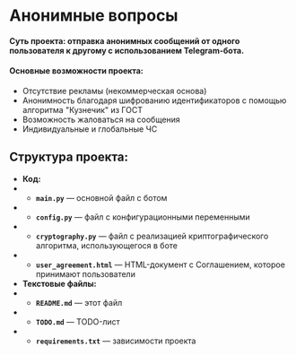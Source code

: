 # Анонимные вопросы

<h4>Суть проекта: отправка анонимных сообщений от одного пользователя к другому с использованием Telegram-бота.<h4>


<h4>Основные возможности проекта:</h4>
 
- Отсутствие рекламы (некоммерческая основа)
- Анонимность благодаря шифрованию идентификаторов с помощью алгоритма "Кузнечик" из ГОСТ
- Возможность жаловаться на сообщения
- Индивидуальные и глобальные ЧС

Структура проекта:
-
- **Код:**
- - **`main.py`** — основной файл с ботом
- - **`config.py`** — файл с конфигурационными переменными
- - **`cryptography.py`** — файл с реализацией криптографического алгоритма, использующегося в боте 
- - **`user_agreement.html`** — HTML-документ с Соглашением, которое принимают пользователи
- **Текстовые файлы:**
- - **`README.md`** — этот файл
- - **`TODO.md`** — TODO-лист
- - **`requirements.txt`** — зависимости проекта
